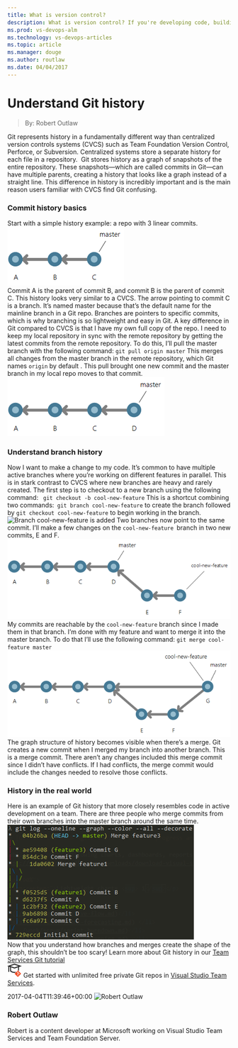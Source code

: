 ```yaml
---
title: What is version control?
description: What is version control? If you're developing code, building websites, or writing documentation, using version control is essential to protect your work.
ms.prod: vs-devops-alm
ms.technology: vs-devops-articles
ms.topic: article
ms.manager: douge
ms.author: routlaw
ms.date: 04/04/2017
---
```


# Understand Git history
> By: Robert Outlaw

Git represents history in a fundamentally different way than centralized
version controls systems (CVCS) such as Team Foundation Version Control,
Perforce, or Subversion. Centralized systems store a separate history
for each file in a repository.  Git stores history as a graph of
snapshots of the entire repository. These snapshots—which are called
commits in Git—can have multiple parents, creating a history that looks
like a graph instead of a straight line. This difference in history is
incredibly important and is the main reason users familiar with CVCS
find Git confusing.

### Commit history basics

Start with a simple history example: a repo with 3 linear commits.
![three commits in a line](_img/history-abc-1.png)  
Commit A is the parent of commit B, and commit B is the parent of commit
C. This history looks very similar to a CVCS. The arrow pointing to
commit C is a branch. It’s named master because that’s the default name
for the mainline branch in a Git repo. Branches are pointers to specific
commits, which is why branching is so lightweight and easy in Git.
A key difference in Git compared to CVCS is that I have my own full copy
of the repo. I need to keep my local repository in sync with the remote
repository by getting the latest commits from the remote repository. To
do this, I’ll pull the master branch with the following command:
`git pull origin master`
This merges all changes from the master branch in the remote repository,
which Git names `origin` by default . This pull brought one new commit
and the master branch in my local repo moves to that commit.
![a fourth commit, D, is added to the line](_img/history-abcd-1.png)  

### Understand branch history

Now I want to make a change to my code. It’s common to have multiple
active branches where you’re working on different features in parallel.
This is in stark contrast to CVCS where new branches are heavy and
rarely created. The first step is to checkout to a new branch using the
following command:
` git checkout -b cool-new-feature`
This is a shortcut combining two commands:` git branch cool-new-feature`
to create the branch followed by `git checkout cool-new-feature` to
begin working in the branch.
![Branch cool-new-feature is
added](_img/history-abcd-cool-new-feature-1.png)
Two branches now point to the same commit. I’ll make a few changes on
the `cool-new-feature `branch in two new commits, E and
F.
![](_img/history-abcd-cool-new-feature-e-f-1.png)  
My commits are reachable by the `cool-new-feature` branch since I made
them in that branch. I’m done with my feature and want to merge it into
the master branch. To do that I’ll use the following command:
`git merge cool-feature
master`
![](_img/history-abcd-cool-new-feature-e-f-merge-1.png)  
The graph structure of history becomes visible when there’s a merge. Git
creates a new commit when I merged my branch into another branch. This
is a merge commit. There aren’t any changes included this merge commit
since I didn’t have conflicts. If I had conflicts, the merge commit
would include the changes needed to resolve those conflicts.

### History in the real world

Here is an example of Git history that more closely resembles code in
active development on a team. There are three people who merge commits
from their own branches into the master branch around the same time.
![console log of git graph](_img/gitlogconsole.png)  
Now that you understand how branches and merges create the shape of the
graph, this shouldn’t be too scary\!
Learn more about Git history in our [Team Services Git tutorial](https://www.visualstudio.com/en-us/docs/git/tutorial/history)
   
![](_img/LearnGIT_32x.png) Get
started with unlimited free private Git repos in [Visual Studio Team
Services](https://www.visualstudio.com/team-services/git/).

  
2017-04-04T11:39:46+00:00 
![Robert
Outlaw](_img/Robert-Outlaw_avatar_1479411198-130x130.jpg)
### Robert Outlaw
Robert is a content developer at Microsoft working on Visual Studio Team
Services and Team Foundation Server.